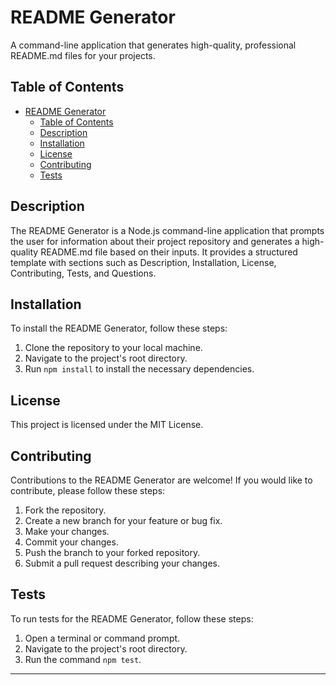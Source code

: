 # README Generator

A command-line application that generates high-quality, professional README.md files for your projects.

## Table of Contents

- [README Generator](#readme-generator)
  - [Table of Contents](#table-of-contents)
  - [Description](#description)
  - [Installation](#installation)
  - [License](#license)
  - [Contributing](#contributing)
  - [Tests](#tests)

## Description

The README Generator is a Node.js command-line application that prompts the user for information about their project repository and generates a high-quality README.md file based on their inputs. It provides a structured template with sections such as Description, Installation, License, Contributing, Tests, and Questions.

## Installation

To install the README Generator, follow these steps:

1. Clone the repository to your local machine.
2. Navigate to the project's root directory.
3. Run `npm install` to install the necessary dependencies.

## License

This project is licensed under the MIT License.

## Contributing

Contributions to the README Generator are welcome! If you would like to contribute, please follow these steps:

1. Fork the repository.
2. Create a new branch for your feature or bug fix.
3. Make your changes.
4. Commit your changes.
5. Push the branch to your forked repository.
6. Submit a pull request describing your changes.

## Tests

To run tests for the README Generator, follow these steps:

1. Open a terminal or command prompt.
2. Navigate to the project's root directory.
3. Run the command `npm test`.

---


